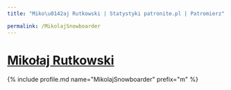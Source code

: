 ```yaml
---
title: "Miko\u0142aj Rutkowski | Statystyki patronite.pl | Patromierz"

permalink: /MikolajSnowboarder
---
```


# [Mikołaj Rutkowski](https://patronite.pl/MikolajSnowboarder)

{% include profile.md name="MikolajSnowboarder" prefix="m" %}
